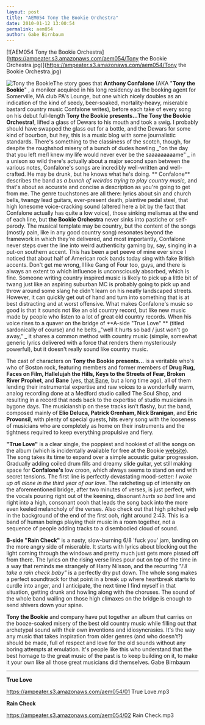 ```yaml
---
layout: post
title: "AEM054 Tony the Bookie Orchestra"
date: 2010-01-12 13:00:54
permalink: aem054
author: Gabe Birnbaum
---
```

[![AEM054 Tony the Bookie Orchestra](https://ampeater.s3.amazonaws.com/aem054/Tony the Bookie Orchestra.jpg)](https://ampeater.s3.amazonaws.com/aem054/Tony the Bookie Orchestra.jpg)

![](http://ampeatermusic.com/wp-content/uploads/2010/01/Tony-the-Bookie-300x198.jpg "Tony the Bookie")The story goes that **Anthony Confalone** (AKA "**Tony the Bookie**" , a moniker acquired in his long residency as the booking agent for Somerville, MA club PA's Lounge, but one which nicely doubles as an indication of the kind of seedy, beer-soaked, mortality-heavy, miserable bastard country music Confalone writes), before each take of every song on his debut full-length **Tony the Bookie presents...The Tony the Bookie Orchestra!**, lifted a glass of Dewars to his mouth and took a swig. I probably should have swapped the glass out for a bottle, and the Dewars for some kind of bourbon, but hey, this is a music blog with some journalistic standards. There's something to the classiness of the scotch, though, for despite the roughshod misery of a bunch of dudes howling _"on the day that you left me/I knew my life would never ever be the saaaaaaaaame" _ in a unison so wild there's actually about a major second span between the various notes, Confalone's songs are incredibly well-written and well-crafted. He may be drunk, but he knows what he's doing. ** Confalone** describes the band as _a bunch of weirdos trying to play country music,_ and that's about as accurate and concise a description as you're going to get from me. The genre touchstones are all there: lyrics about sin and church bells, twangy lead guitars, ever-present death, plaintive pedal steel, that high lonesome voice-cracking sound (altered here a bit by the fact that Confalone actually has quite a low voice), those sinking melismas at the end of each line, but **the Bookie Orchestra** never sinks into pastiche or self-parody. The musical template may be country, but the content of the songs (mostly pain, like in any good country song) resonates beyond the framework in which they're delivered, and most importantly, Confalone never steps over the line into weird authenticity gaming by, say, singing in a put-on southern accent. This has been a pet peeve of mine ever since I noticed that about half of American rock bands today sing with fake British accents. Don't get me wrong, I like Gang of Four too, guys, and there is always an extent to which influence is unconsciously absorbed, which is fine. Someone writing country inspired music is likely to pick up a little bit of twang just like an aspiring suburban MC is probably going to pick up and throw around some slang he didn't learn on his neatly landscaped streets. However, it can quickly get out of hand and turn into something that is at best distracting and at worst offensive. What makes Confalone's music so good is that it sounds not like an old country record, but like new music made by people who listen to a lot of great old country records. When his voice rises to a quaver on the bridge of **A-side "True Love" ** (titled sardonically of course) and he belts _"well it hurts so bad / just won't go away," _ it shares a common method with country music (simple, somewhat generic lyrics delivered with a force that renders them mysteriously powerful), but it doesn't really sound like country music.

<!-- more -->

The cast of characters on **Tony the Bookie presents...** is a veritable who's who of Boston rock, featuring members and former members of **Drug Rug, Faces on Film, Hallelujah the Hills, Keys to the Streets of Fear, Broken River Prophet**, and **Bane** (yes, [that Bane](http://www.youtube.com/watch?v=VMuMhuHrgvQ&feature=related), but a long time ago), all of them lending their instrumental expertise and raw voices to a wonderfully warm, analog recording done at a Medford studio called The Soul Shop, and resulting in a record that nods back to the expertise of studio musicians in bygone days. The musicianship on these tracks isn't flashy, but the band, composed mainly of **Elio Deluca, Patrick Grenham, Nick Branigan**, and **Eric Provonsil**, with plenty of special guests, hits every song with the looseness of musicians who are completely as home on their instruments and the tightness required to keep everything propulsive and fiery.

**"True Love"** is a clear single, the poppiest and hookiest of all the songs on the album (which is incidentally available for free at the Bookie [website](http://www.tonythebookie.com/therecord.html)). The song takes its time to expand over a simple acoustic guitar progression. Gradually adding coiled drum fills and dreamy slide guitar, yet still making space for **Confalone's** low croon, which always seems to stand on end with secret tensions. The first line is perfectly devastating mood-setter: _I woke up all alone in the third year of our love_. The ratcheting up of intensity on the aforementioned bridge, after two minutes of verses, is just perfect, with the vocals pouring right out of the keening, dissonant _hurts so bad_ line and right into a high, consonant oooh that leads the song back into the more even keeled melancholy of the verses. Also check out that high pitched yelp in the background of the end of the first ooh, right around 2:43. This is a band of human beings playing their music in a room together, not a sequence of people adding tracks to a disembodied cloud of sound.

**B-side "Rain Check"** is a nasty, slow-burning 6/8 'fuck you' jam, landing on the more angry side of miserable. It starts with lyrics about blocking out the light coming through the windows and pretty much just gets more pissed off from there. The lyrics on the rising verse lines pour out on top of the time in a way that reminds me strangely of Harry Nilsson, and the recurring _"I'll take a rain check baby"_ is a perfectly dry put down. The whole song makes a perfect soundtrack for that point in a break up where heartbreak starts to curdle into anger, and I anticipate, the next time I find myself in that situation, getting drunk and howling along with the choruses. The sound of the whole band wailing on those high climaxes on the bridge is enough to send shivers down your spine.

**Tony the Bookie** and company have put together an album that carries on the booze-soaked misery of the best old country music while filling out that archetypal sound with their own inventions and idiosyncrasies. It's the way any music that takes inspiration from older genres (and who doesn't?) should be made, full of respect and love for the old sounds without any boring attempts at emulation. It's people like this who understand that the best homage to the great music of the past is to keep building on it, to make it your own like all those great musicians did themselves. Gabe Birnbaum

---

**True Love**

https://ampeater.s3.amazonaws.com/aem054/01 True Love.mp3

**Rain Check**

https://ampeater.s3.amazonaws.com/aem054/02 Rain Check.mp3

